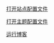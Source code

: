 
[打开站点配置文件](ruiLearningCode/_config.yml)

[打开主题配置文件](ruiLearningCode/themes/butterfly4.3.1/_config.yml)



[运行博客](obsidian://open?file=ruiLearningCode/RunBlog.sh)
